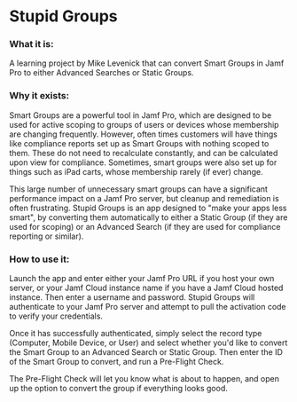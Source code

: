 # Stupid Groups
### What it is: 
A learning project by Mike Levenick that can convert Smart Groups in Jamf Pro to either Advanced Searches or Static Groups.
### Why it exists:
Smart Groups are a powerful tool in Jamf Pro, which are designed to be used for active scoping to groups of users or devices whose membership are changing frequently. However, often times customers will have things like compliance reports set up as Smart Groups with nothing scoped to them. These do not need to recalculate constantly, and can be calculated upon view for compliance. Sometimes, smart groups were also set up for things such as iPad carts, whose membership rarely (if ever) change. 

This large number of unnecessary smart groups can have a significant performance impact on a Jamf Pro server, but cleanup and remediation is often frustrating. Stupid Groups is an app designed to "make your apps less smart", by converting them automatically to either a Static Group (if they are used for scoping) or an Advanced Search (if they are used for compliance reporting or similar).
### How to use it:
Launch the app and enter either your Jamf Pro URL if you host your own server, or your Jamf Cloud instance name if you have a Jamf Cloud hosted instance. Then enter a username and password. Stupid Groups will authenticate to your Jamf Pro server and attempt to pull the activation code to verify your credentials.

Once it has successfully authenticated, simply select the record type (Computer, Mobile Device, or User) and select whether you'd like to convert the Smart Group to an Advanced Search or Static Group. Then enter the ID of the Smart Group to convert, and run a Pre-Flight Check. 

The Pre-Flight Check will let you know what is about to happen, and open up the option to convert the group if everything looks good. 
